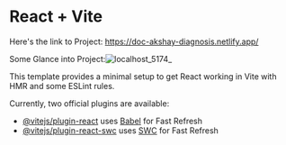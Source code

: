 # React + Vite

Here's the link to Project: https://doc-akshay-diagnosis.netlify.app/

Some Glance into Project:![localhost_5174_](https://github.com/user-attachments/assets/67d85009-0196-4309-a238-d515ca5999cd)



This template provides a minimal setup to get React working in Vite with HMR and some ESLint rules.

Currently, two official plugins are available:

- [@vitejs/plugin-react](https://github.com/vitejs/vite-plugin-react/blob/main/packages/plugin-react/README.md) uses [Babel](https://babeljs.io/) for Fast Refresh
- [@vitejs/plugin-react-swc](https://github.com/vitejs/vite-plugin-react-swc) uses [SWC](https://swc.rs/) for Fast Refresh

